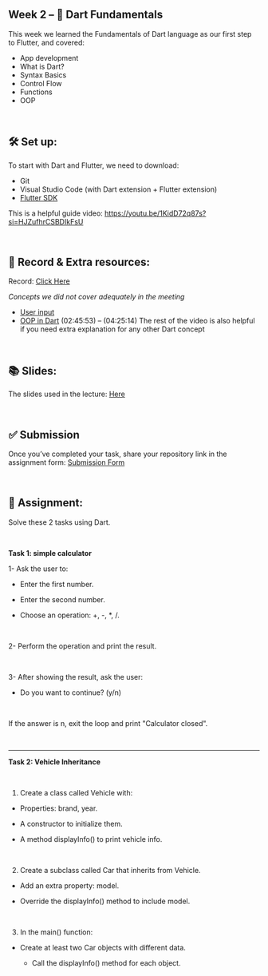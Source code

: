 ## Week 2 – 📱 Dart Fundamentals

This week we learned the Fundamentals of Dart language as our first step to Flutter, and covered:


- App development 
- What is Dart? 
- Syntax Basics 
- Control Flow 
- Functions 
- OOP

<br>

## 🛠️ Set up:

To start with Dart and Flutter, we need to download:


- Git
- Visual Studio Code (with Dart extension + Flutter extension)
- [Flutter SDK](https://docs.flutter.dev/install/manual)

This is a helpful guide video: https://youtu.be/1KidD72q87s?si=HJZufhrCSBDIkFsU

<br>

## 🎥 Record & Extra resources:

Record: [Click Here](https://udksa.sharepoint.com/:v:/s/nn-Appdevelopment/EUuxkNuAuF1FgSuguPtUpMkBcgAdMzziMGFOTPB6iQ1Peg?e=VMG5nf)


*Concepts we did not cover adequately in the meeting*

- [User input](https://youtu.be/rFP953T0lfQ?si=NHgNb31TTtnd5tDc)
- [OOP in Dart](https://youtu.be/Fqcsow_7go4?si=ZKeoMU1MPjiT3gLc) (02:45:53) – (04:25:14)
The rest of the video is also helpful if you need extra explanation for any other Dart concept

<br>

## 📚 Slides:


The slides used in the lecture: [Here](../assets/Dart_Fundamentals.pdf)

<br>

## ✅ Submission

Once you’ve completed your task, share your repository link in the assignment form:
[Submission Form](https://forms.cloud.microsoft/Pages/ResponsePage.aspx?id=_LuGLASN_0GoOpQvB14PYB21Z8AvW0FIsQSmL58EU41UMUEwTjJMRDJQS1lIQ0FSRzVPSTkzTlc0SS4u)

<br>

## 🧠 Assignment:

Solve these 2 tasks using Dart.

<br>

**Task 1: simple calculator**

1-	Ask the user to:

  - Enter the first number.
    
  -	Enter the second number.
  
  -	Choose an operation: +, -, *, /.

<br>
  
2-	Perform the operation and print the result.

<br>

3-	After showing the result, ask the user:

  -	Do you want to continue? (y/n)

<br>

If the answer is n, exit the loop and print "Calculator closed".

<br>

---

**Task 2: Vehicle Inheritance**

<br>

1.	Create a class called Vehicle with:

  -	Properties: brand, year.
  
  -	A constructor to initialize them.
  
  -	A method displayInfo() to print vehicle info.

<br>
  
2.	Create a subclass called Car that inherits from Vehicle.

  -	Add an extra property: model.
  
  -	Override the displayInfo() method to include model.

<br>
  
3.	In the main() function:

  -	Create at least two Car objects with different data.
  
    -	Call the displayInfo() method for each object.



